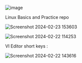 ![image](https://github.com/sainakka5/1st_file/assets/136338958/9607b7d7-d465-4c35-9a4f-309d0777928a)


Linux Basics and Practice repo 

![Screenshot 2024-02-23 153603](https://github.com/sainakka5/1st_file/assets/136338958/32af8d7c-3341-4b2d-93c0-1494cf32d1c6)

![Screenshot 2024-02-22 114253](https://github.com/sainakka5/1st_file/assets/136338958/6cc9185c-8264-4d67-b39c-5b31ab641fcc)

VI Editor short keys :

![Screenshot 2024-02-22 143616](https://github.com/sainakka5/1st_file/assets/136338958/a1de474e-ed20-4063-9200-c80d1e52651c)

 
